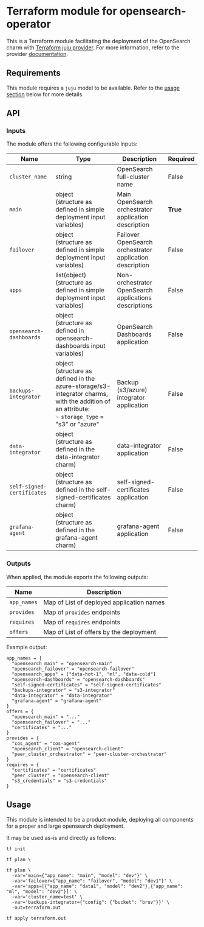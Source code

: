 # Terraform module for opensearch-operator

This is a Terraform module facilitating the deployment of the OpenSearch charm with [Terraform juju provider](https://github.com/juju/terraform-provider-juju/). For more information, refer to the provider [documentation](https://registry.terraform.io/providers/juju/juju/latest/docs). 

## Requirements
This module requires a `juju` model to be available. Refer to the [usage section](#usage) below for more details.

## API

### Inputs
The module offers the following configurable inputs:

| Name                       | Type                                                                                                                                                          | Description                                              | Required |
|----------------------------|---------------------------------------------------------------------------------------------------------------------------------------------------------------|----------------------------------------------------------|----------|
| `cluster_name`             | string                                                                                                                                                        | OpenSearch full-cluster name                             | False    |
| `main`                     | object <br/>(structure as defined in simple deployment input variables)                                                                                       | Main OpenSearch orchestrator application description     | **True** |         
| `failover`                 | object <br/>(structure as defined in simple deployment input variables)                                                                                       | Failover OpenSearch orchestrator application description | False    |
| `apps`                     | list(object) <br/>(structure as defined in simple deployment input variables)                                                                                 | Non-orchestrator OpenSearch applications descriptions    | False    |
| `opensearch-dashboards`    | object <br/>(structure as defined in opensearch-dashboards input variables)                                                                                   | OpenSearch Dashboards application                        | False    |
| `backups-integrator`       | object <br/>(structure as defined in the azure-storage/s3-integrator charms, with the addition of an attribute: <br/>- `storage_type` = "s3" or "azure" <br/> | Backup (s3/azure) integrator application                 | False    |
| `data-integrator`          | object <br/>(structure as defined in the data-integrator charm)                                                                                               | data-integrator application                              | False    |
| `self-signed-certificates` | object <br/>(structure as defined in the self-signed-certificates charm)                                                                                      | self-signed-certificates application                     | False    |
| `grafana-agent`            | object <br/>(structure as defined in the grafana-agent charm)                                                                                                 | grafana-agent application                                | False    |


### Outputs
When applied, the module exports the following outputs:

| Name        | Description                               |
|-------------|-------------------------------------------|
| `app_names` | Map of List of deployed application names |
| `provides`  | Map of `provides` endpoints               |
| `requires`  | Map of `requires` endpoints               |
| `offers`    | Map of List of offers by the deployment   |

Example output:
```
app_names = {
  "opensearch_main" = "opensearch-main"
  "opensearch_failover" = "opensearch-failover"
  "opensearch_apps" = ["data-hot-1", "ml", "data-cold"]
  "opensearch-dashboards" = "opensearch-dashboards"
  "self-signed-certificates" = "self-signed-certificates"
  "backups-integrator" = "s3-integrator"
  "data-integrator" = "data-integrator"
  "grafana-agent" = "grafana-agent"
}
offers = {
  "opensearch_main" = "..."
  "opensearch_failover" = "..."
  "certificates" = "..."
}
provides = {
  "cos_agent" = "cos-agent"
  "opensearch_client" = "opensearch-client"
  "peer_cluster_orchestrator" = "peer-cluster-orchestrator"
}
requires = {
  "certificates" = "certificates"
  "peer_cluster" = "opensearch-client"
  "s3_credentials" = "s3-credentials"
}
```

## Usage

This module is intended to be a product module, deploying all components for a proper and large opensearch deployment.

It may be used as-is and directly as follows:
```
tf init

tf plan \

tf plan \
  -var='main={"app_name": "main", "model": "dev"}' \
  -var='failover={"app_name": "failover", "model": "dev1"}' \
  -var='apps=[{"app_name": "data1", "model": "dev2"},{"app_name": "ml", "model": "dev2"}]' \
  -var='cluster_name=test' \
  -var='backups-integrator={"config": {"bucket": "bruv"}}' \
  -out=terraform.out

tf apply terraform.out
```